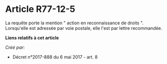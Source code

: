 # Article R77-12-5

La requête porte la mention " action en reconnaissance de droits ". Lorsqu'elle est adressée par voie postale, elle l'est par
lettre recommandée.

**Liens relatifs à cet article**

_Créé par_:

  - Décret n°2017-888 du 6 mai 2017 - art. 8
